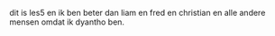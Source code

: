 dit is les5 en ik ben beter dan liam en fred en christian en alle andere mensen omdat ik dyantho ben.